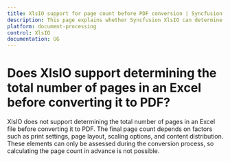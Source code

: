 ```yaml
---
title: XlsIO support for page count before PDF conversion | Syncfusion
description: This page explains whether Syncfusion XlsIO can determine the total number of pages in an Excel file before converting it to PDF.
platform: document-processing
control: XlsIO
documentation: UG
---
```


# Does XlsIO support determining the total number of pages in an Excel before converting it to PDF?

XlsIO does not support determining the total number of pages in an Excel file before converting it to PDF. The final page count depends on factors such as print settings, page layout, scaling options, and content distribution. These elements can only be assessed during the conversion process, so calculating the page count in advance is not possible.